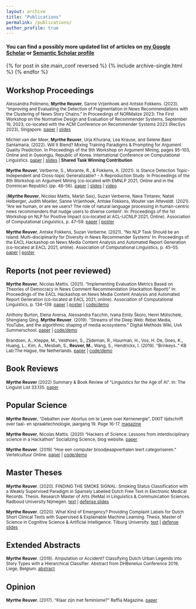 ```yaml
---
layout: archive
title: "Publications"
permalink: /publications/
author_profile: true
---
```


#### You can find a possibly more updated list of articles on [my Google Scholar](https://scholar.google.com/citations?user=HeACvaEAAAAJ&hl=en) or [Semantic Scholar profile](https://www.semanticscholar.org/author/Myrthe-Reuver/2081814526)


{% for post in site.main_conf reversed %}
  {% include archive-single.html %}
{% endfor %}

## Workshop Proceedings

<sub>Alessandra Polimeno, **Myrthe Reuver**, Sanne Vrijenhoek and Antske Fokkens. (2023). “Improving and Evaluating the Detection of Fragmentation in News Recommendations with the Clustering of News Story Chains.” In Proceedings of NORMalize 2023: The First Workshop on the Normative Design and Evaluation of Recommender Systems, September 19,
2023, co-located with the ACM Conference on Recommender Systems 2023 (RecSys 2023), Singapore. [paper](https://arxiv.org/pdf/2309.06192.pdf) | [slides]()

<sub>Michiel van der Meer, **Myrthe Reuver**, Urja Khurana, Lea Krause, and Selene Baez Santamaria. (2022). Will It Blend? Mixing Training Paradigms & Prompting for Argument Quality Prediction. In Proceedings of the 9th Workshop on Argument Mining, pages 95–103, Online and in Gyeongju, Republic of Korea. International Conference on Computational Linguistics. [paper](https://aclanthology.org/2022.argmining-1.8.pdf) | [slides]() | **Shared Task Winning Contribution**

<sub>**Myrthe Reuver**,  Verberne, S., Morante, R., & Fokkens, A. (2021). Is Stance Detection Topic-Independent and Cross-topic Generalizable? - A Reproduction Study. In Proceedings of the 8th Workshop on Argument Mining (co-located with EMNLP 2021, Online and in the Dominican Republic) (pp. 46-56). [paper](https://aclanthology.org/2021.argmining-1.5.pdf) | [slides](https://myrthereuver.github.io/talks/Slides_ArgMiningstance.pdf)  | [video]()</sub>

<sub> {**Myrthe Reuver**, Nicolas Mattis, Marijn Sax}, Suzan Verberne, Nava Tintarev, Natali Helberger, Judith Moeller, Sanne Vrijenhoek,  Antske Fokkens, Wouter van Atteveldt. (2021). “Are we human, or are we users? The role of natural language processing in human-centric news recommenders that nudge users to diverse content’. In: Proceedings of the 1st Workshop on NLP for Positive Impact (co-located at ACL-IJCNLP 2021, Online). Association of Computational Linguistics, p. 47–59.
[paper](https://aclanthology.org/2021.nlp4posimpact-1.6.pdf) | [poster](https://myrthereuver.github.io/talks/PiaD_poster.pdf)</sub>

<sub>**Myrthe Reuver**, Antske Fokkens, Suzan Verberne. (2021). “No NLP Task Should be an Island: Multi-disciplinarity for Diversity in News Recommender Systems’ In: Proceedings of the EACL Hackashop on News Media Content Analysis and Automated Report Generation (co-located at EACL 2021, online). Association of Computational Linguistics, p. 45–55.
[paper](https://www.aclweb.org/anthology/2021.hackashop-1.7.pdf) |
[poster](https://myrthereuver.github.io/talks/Reuver_NoTaskIsland%20(3).pdf)</sub>


## Reports (not peer reviewed)

<sub>**Myrthe Reuver**, Nicolas Mattis. (2021). “Implementing Evaluation Metrics Based on Theories of Democracy in News Comment Recommendation (Hackathon Report)” In: Proceedings of the EACL Hackashop on News Media Content Analysis and Automated Report Generation (co-located at EACL 2021, online). Association of Computational Linguistics, p. 134–139.
[paper](https://www.aclweb.org/anthology/2021.hackashop-1.19.pdf) |
[poster](https://myrthereuver.github.io/talks/MattisReuver_HackathonReport%20(6).pdf) |
[code/demo](https://github.com/myrthereuver/Hackathon_MediaComments/blob/main/Hackathon_comments_script.ipynb)</sub>

<sub>Anthony Burton, Elena Aversa, Alessandra Facchin, Ivana Emily Škoro, Henri Mütschele, Shenglang Qing, **Myrthe Reuver**. (2019). "Streams of the Deep Web: Rebel Media, YouTube, and the algorithmic shaping of media ecosystems." Digital Methods Wiki, UvA Summerschool.
[paper](https://wiki.digitalmethods.net/Dmi/SummerSchool2019StreamsoftheDeepWeb) |
[code/demo](https://anthbrtn.com/streamsDeepWeb/ctopics/index.html)</sub>

<sub>Brandsen, A., Kleppe, M., Veldhoen, S., Zijdeman, R., Huurman, H., Vos, H. De, Goes, K., Huang, L., Kim, A., Mesbah, S., **Reuver, M.**, Wang, S., Hendrickx, I. (2019). "Brinkeys.." KB Lab:The Hague, the Netherlands.
[paper](http://www.kbresearch.nl/brinkeys/report.pdf) |
[code/demo](http://kbresearch.nl/brinkeys/)</sub>

## Book Reviews

<sub> **Myrthe Reuver** (2022) Summary & Book Review of "Linguistics for the Age of AI". In: The Linguist List 33.135. [paper](https://linguistlist.org/issues/33/33-135/)</sub>

## Popular Science 

<sub>**Myrthe Reuver**, "Debatten over Abortus om te Leren over Kernenergie". DIXIT tijdschrift over taal- en spraaktechnologie, jaargang 19. Page 16-17. [magazine](https://notas.nl/dixit/dixit_2022_tst_en_big-models.pdf})</sub>

<sub>**Myrthe Reuver**, Nicolas Mattis. (2020) “Hackers of Science: Lessons from interdisciplinary science in a Hackathon” Socializing Science, blog website.
[paper](https://socializingsciencevu.com/2021/03/02/hackers-of-science-lessons-from-interdisciplinary-science-in-a-hackathon/) </sub>

<sub>**Myrthe Reuver**. (2019) “Hoe een computer broodjeaapverhalen leert categoriseren.” Vertelcultuur Online.
[paper](https://neerlandistiek.nl/2019/10/hoe-een-computer-broodjeaapverhalen-leert-categoriseren/) |
[code/demo](https://myrthereuver.github.io/UrbanLegendCategorizer/)</sub>

## Master Theses 

<sub>**Myrthe Reuver**. (2020). FINDING THE SMOKE SIGNAL: Smoking Status Classification with a Weakly Supervised Paradigm in Sparsely Labelled Dutch Free Text in Electronic Medical Records. Thesis. Research Master of Arts (ReMa) in Linguistics & Communication Sciences. Radboud University Nijmegen.
[text](https://theses.ubn.ru.nl/bitstream/handle/123456789/10278/Reuver%2C_M.E._1.pdf?sequence=1) | [defense slides](https://myrthereuver.github.io/talks/ReMa_defense.pdf) </sub>

<sub>**Myrthe Reuver**. (2020). What Kind of Emergency?
Providing Complaint Labels for Dutch Short Clinical Texts with Supervised & Explainable Machine Learning. Thesis. Master of Science in Cognitive Science & Artificial Intelligence. Tilburg University. [text](https://www.researchgate.net/profile/Myrthe-Reuver-2/publication/349916107_What_Kind_of_Emergency_Providing_Complaint_Labels_for_Dutch_Short_Clinical_Texts_with_Supervised_Explainable_Machine_Learning_What_Kind_of_Emergency_Providing_Complaint_Labels_for_Dutch_Short_Clinical/links/60473581a6fdcc9c7821a978/What-Kind-of-Emergency-Providing-Complaint-Labels-for-Dutch-Short-Clinical-Texts-with-Supervised-Explainable-Machine-Learning-What-Kind-of-Emergency-Providing-Complaint-Labels-for-Dutch-Short-Clinic.pdf) | [defense slides](https://myrthereuver.github.io/talks/TilburgTriage_LSTmeeting.pptx.pdf)</sub>

## Extended Abstracts

<sub>**Myrthe Reuver**. (2019).  Amputation or Accident? Classifying Dutch Urban Legends into Story Types with a Hierarchical Classifier. Abstract from DHBenelux Conference 2019, Liege, Belgium.
[abstract](https://myrthereuver.github.io/talks/DH_Benelux_2019_paper_69.pdf)</sub>

## Opinion

<sub>**Myrthe Reuver**. (2017). “Klaar zijn met feminisme?” Raffia Magazine.
[paper](https://raffia-magazine.com/2017/05/01/klaar-zijn-met-feminisme/)</sub>

